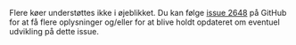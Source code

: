 Flere køer understøttes ikke i øjeblikket. Du kan følge [issue 2648](https://github.com/AntennaPod/AntennaPod/issues/2648) på GitHub for at få flere oplysninger og/eller for at blive holdt opdateret om eventuel udvikling på dette issue.
